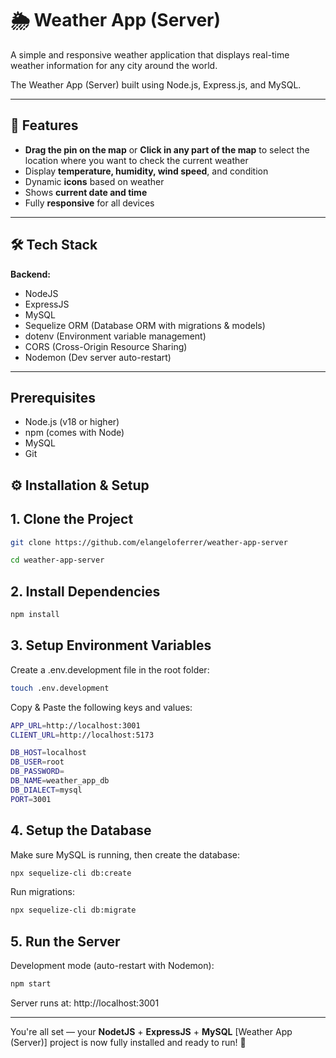 # 🌦️ Weather App (Server)

A simple and responsive weather application that displays real-time weather information for any city around the world.

The Weather App (Server) built using Node.js, Express.js, and MySQL.

---

## 🚀 Features

- **Drag the pin on the map** or **Click in any part of the map** to select the location where you want to check the current weather
- Display **temperature, humidity, wind speed**, and condition
- Dynamic **icons** based on weather
- Shows **current date and time**
- Fully **responsive** for all devices

---

## 🛠️ Tech Stack

**Backend:**

- NodeJS
- ExpressJS
- MySQL
- Sequelize ORM (Database ORM with migrations & models)
- dotenv (Environment variable management)
- CORS (Cross-Origin Resource Sharing)
- Nodemon (Dev server auto-restart)

---

## Prerequisites

- Node.js (v18 or higher)
- npm (comes with Node)
- MySQL
- Git

## ⚙️ Installation & Setup

## 1. Clone the Project

```bash
git clone https://github.com/elangeloferrer/weather-app-server
```

```bash
cd weather-app-server
```

## 2. Install Dependencies

```bash
npm install
```

## 3. Setup Environment Variables

Create a .env.development file in the root folder:

```bash
touch .env.development
```

Copy & Paste the following keys and values:

```bash
APP_URL=http://localhost:3001
CLIENT_URL=http://localhost:5173

DB_HOST=localhost
DB_USER=root
DB_PASSWORD=
DB_NAME=weather_app_db
DB_DIALECT=mysql
PORT=3001
```

## 4. Setup the Database

Make sure MySQL is running, then create the database:

```bash
npx sequelize-cli db:create
```

Run migrations:

```bash
npx sequelize-cli db:migrate
```

## 5. Run the Server

Development mode (auto-restart with Nodemon):

```bash
npm start
```

Server runs at: http://localhost:3001

---

You're all set — your **NodetJS** + **ExpressJS** + **MySQL** [Weather App (Server)] project is now fully installed and ready to run! 🚀
